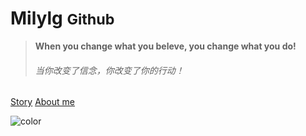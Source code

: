 <!-- _coverpage.md --> 

# Milylg <small>Github</small>

<span id="busuanzi_container_site_pv" style='display:none'>
    👀 本站总访问量：<span id="busuanzi_value_site_pv"></span> 次
</span>

<span id="busuanzi_container_site_uv" style='display:none'>
    | 🚴‍♂️ 本站总访客数：<span id="busuanzi_value_site_uv"></span> 人
</span>

> **When you change what you beleve, you change what you do!**
>
> <h6>当你改变了信念，你改变了你的行动！</h6>

[Story](Story.md)  [About me](README.md)

<!-- 背景色 -->

![color](#f0f0f0)

